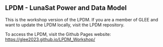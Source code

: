 ## LPDM - LunaSat Power and Data Model
This is the workshop version of the LPDM. If you are a member of GLEE and want to update the LPDM locally, visit the LPDM repository.

To access the LPDM, visit the Github Pages website: https://glee2023.github.io/LPDM_Workshop/

